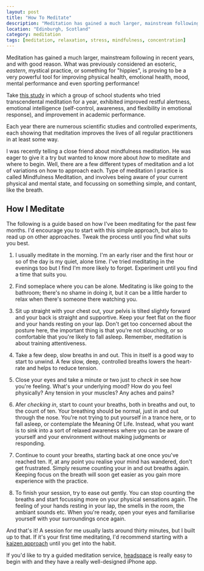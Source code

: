```yaml
---
layout: post
title: "How To Meditate"
description: "Meditation has gained a much larger, mainstream following in recent years, and with good reason. What was previously considered an esoteric, eastern, mystical practice, or something for "hippies", is proving to be a very powerful tool for improving physical health, emotional health, mood, mental performance and even sporting performance!"
location: "Edinburgh, Scotland"
category: meditation
tags: [meditation, relaxation, stress, mindfulness, concentration]
---
```


Meditation has gained a much larger, mainstream following in recent years, and with good reason. What was previously considered an esoteric, *eastern*, mystical practice, or something for "hippies", is proving to be a very powerful tool for improving physical health, emotional health, mood, mental performance and even sporting performance!

Take [this study](http://www.ncbi.nlm.nih.gov/pubmed/16979106 "The experience of transcendental meditation in middle school students: a qualitative report.
") in which a group of school students who tried transcendental meditation for a year, exhibited improved  restful alertness, emotional intelligence (self-control,  awareness, and flexibility in emotional response), and improvement in academic performance.

Each year there are numerous scientific studies and controlled experiments, each showing that meditation improves the lives of all regular practitioners in at least some way. 

I was recently telling a close friend about mindfulness meditation. He was eager to give it a try but wanted to know more about *how* to meditate and where to begin.  Well, there are a few  different types of meditation and a lot of variations on how to approach each.  Type of meditation I practice is called Mindfulness Meditation, and involves being aware of your current  physical and mental state, and focussing on something simple, and contant, like the breath.

## How I Meditate

The following is a guide based on how I've been meditating for the past few months. I'd encourage you to start with this simple approach, but also to read up on other approaches. Tweak the process until you find what suits you best.

1. I usually meditate in the morning.  I'm an early riser and the first hour or so of the day is my quiet, alone time.  I've tried meditating in the evenings too but I find I'm more likely to forget. Experiment until you find a time that suits you.

2. Find someplace where you can be alone. Meditating is like going to the bathroom; there's no shame in doing it, but it can be a little harder to relax when there's someone there watching you.

3. Sit up straight with your chest out, your pelvis is tilted slightly forward and your back is straight and supportive. Keep your feet flat on the floor and your hands resting on your lap. Don't get too concerned about the posture here, the important thing is that you're not slouching, or so comfortable that you're likely to fall asleep. Remember, meditation is about training attentiveness.

4. Take a few deep, slow breaths in and out. This in itself is a good way to start to unwind. A few slow, deep, controlled breaths lowers the heart-rate and helps to reduce tension. 

5. Close your eyes and take a minute or two just to *check in* see how you're feeling. What's your underlying mood? How do you feel physically? Any tension in your muscles? Any aches and pains?

6. Afer *checking in*, start to count your breaths, both in breaths and out, to the count of ten. Your breathing should be normal, just in and out through the nose. You're not trying to put yourself in a trance here, or to fall asleep, or contemplate the Meaning Of Life. Instead, what you want is to sink into a sort of relaxed awareness where you can be aware of yourself and your environment without making judgments or responding.

7. Continue to count your breaths, starting back at one once you've reached ten. If, at any point you realise your mind has wandered, don't get frustrated. Simply resume counting your in and out breaths again. Keeping focus on the breath will soon get easier as you gain more experience with the practice.

8. To finish your session, try to ease out gently. You can stop counting the breaths and start focussing more on your physical sensations again. The feeling of your hands resting in your lap, the smells in the room, the ambiant sounds etc. When you're ready, open your eyes and familiarise yourself with your surroundings once again.

And that's it! A session for me usually lasts around thirty minutes, but I built up to that. If it's your first time meditating, I'd recommend starting with a [kaizen approach](/What-Is-Kaizen/ "What is Kaizen?") until you get into the habit.

If you'd like to try a guided meditation service, [headspace](http://getsomeheadspace.com "Headspace, guided meditation") is really easy to begin with and they have a really well-designed iPhone app.
